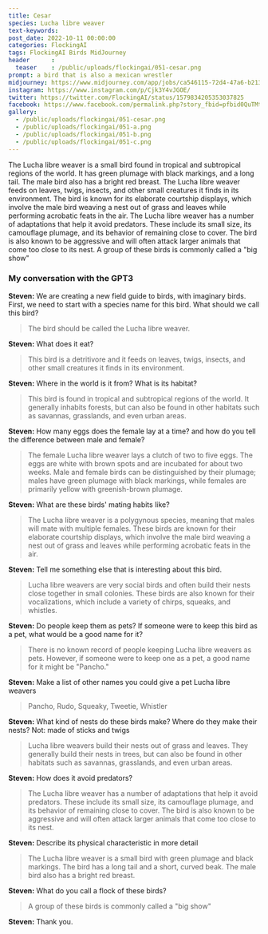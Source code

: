 ```yaml
---
title: Cesar
species: Lucha libre weaver
text-keywords: 
post_date: 2022-10-11 00:00:00
categories: FlockingAI
tags: FlockingAI Birds MidJourney 
header      :
  teaser    : /public/uploads/flockingai/051-cesar.png
prompt: a bird that is also a mexican wrestler
midjourney: https://www.midjourney.com/app/jobs/ca546115-72d4-47a6-b213-18878e491c9c
instagram: https://www.instagram.com/p/Cjk3Y4vJGOE/
twitter: https://twitter.com/FlockingAI/status/1579834205353037825
facebook: https://www.facebook.com/permalink.php?story_fbid=pfbid0QuTMthMBdPegXiMMrQmfaGQkngoHM9YCh1x452YouHVzJjzuHo7NKsAuhuXCWynNl&id=100084908943138
gallery: 
  - /public/uploads/flockingai/051-cesar.png
  - /public/uploads/flockingai/051-a.png
  - /public/uploads/flockingai/051-b.png
  - /public/uploads/flockingai/051-c.png
---
```


The Lucha libre weaver is a small bird found in tropical and subtropical regions of the world. It has green plumage with black markings, and a long tail. The male bird also has a bright red breast. The Lucha libre weaver feeds on leaves, twigs, insects, and other small creatures it finds in its environment. The bird is known for its elaborate courtship displays, which involve the male bird weaving a nest out of grass and leaves while performing acrobatic feats in the air. The Lucha libre weaver has a number of adaptations that help it avoid predators. These include its small size, its camouflage plumage, and its behavior of remaining close to cover. The bird is also known to be aggressive and will often attack larger animals that come too close to its nest. A group of these birds is commonly called a "big show"

### My conversation with the GPT3

**Steven:** We are creating a new field guide to birds, with imaginary birds. First, we need to start with a species name for this bird. What should we call this bird?

> The bird should be called the Lucha libre weaver.

**Steven:** What does it eat?

> This bird is a detritivore and it feeds on leaves, twigs, insects, and other small creatures it finds in its environment.

**Steven:** Where in the world is it from? What is its habitat?

> This bird is found in tropical and subtropical regions of the world. It generally inhabits forests, but can also be found in other habitats such as savannas, grasslands, and even urban areas.

**Steven:** How many eggs does the female lay at a time? and how do you tell the difference between male and female?

> The female Lucha libre weaver lays a clutch of two to five eggs. The eggs are white with brown spots and are incubated for about two weeks. Male and female birds can be distinguished by their plumage; males have green plumage with black markings, while females are primarily yellow with greenish-brown plumage.

**Steven:** What are these birds' mating habits like?

> The Lucha libre weaver is a polygynous species, meaning that males will mate with multiple females. These birds are known for their elaborate courtship displays, which involve the male bird weaving a nest out of grass and leaves while performing acrobatic feats in the air.

**Steven:** Tell me something else that is interesting about this bird.

> Lucha libre weavers are very social birds and often build their nests close together in small colonies. These birds are also known for their vocalizations, which include a variety of chirps, squeaks, and whistles.

**Steven:** Do people keep them as pets? If someone were to keep this bird as a pet, what would be a good name for it?

> There is no known record of people keeping Lucha libre weavers as pets. However, if someone were to keep one as a pet, a good name for it might be "Pancho."

**Steven:** Make a list of other names you could give a pet Lucha libre weavers

> Pancho, Rudo, Squeaky, Tweetie, Whistler

**Steven:** What kind of nests do these birds make? Where do they make their nests? Not: made of sticks and twigs

> Lucha libre weavers build their nests out of grass and leaves. They generally build their nests in trees, but can also be found in other habitats such as savannas, grasslands, and even urban areas.

**Steven:** How does it avoid predators?

> The Lucha libre weaver has a number of adaptations that help it avoid predators. These include its small size, its camouflage plumage, and its behavior of remaining close to cover. The bird is also known to be aggressive and will often attack larger animals that come too close to its nest.

**Steven:** Describe its physical characteristic in more detail

> The Lucha libre weaver is a small bird with green plumage and black markings. The bird has a long tail and a short, curved beak. The male bird also has a bright red breast.

**Steven:** What do you call a flock of these birds?

> A group of these birds is commonly called a "big show"

**Steven:** Thank you.
